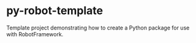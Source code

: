 # py-robot-template
Template project demonstrating how to create a Python package for use with RobotFramework.
